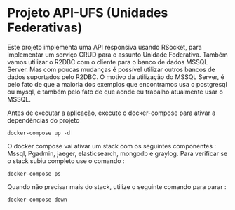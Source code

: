 # Projeto API-UFS (Unidades Federativas)

Este projeto implementa uma API responsiva usando RSocket, para implementar um serviço CRUD para o assunto Unidade Federativa.
Também vamos utilizar o R2DBC com o cliente para o banco de dados MSSQL Server. Mas com poucas mudanças é possível utilizar outros bancos de dados suportados pelo R2DBC.
O motivo da utilização do MSSQL Server, é pelo fato de que a maioria dos exemplos que encontramos usa o postgresql ou mysql, e também pelo fato de que aonde eu trabalho atualmente usar o MSSQL.

Antes de executar a aplicação, execute o docker-compose para ativar a dependências do projeto

```
docker-compose up -d
```
O docker compose vai ativar um stack com os seguintes componentes : Mssql, Pgadmin, jaeger, elasticsearch,
mongodb e graylog. Para verificar se o stack subiu completo use o comando :

```
docker-compose ps
```

Quando não precisar mais do stack, utilize o seguinte comando para parar :
```
docker-compose down
```


